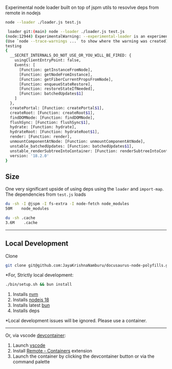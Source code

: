 Experimental node loader built on top of jspm utils to resovlve deps from remote in nodejs

```sh
node --loader ./loader.js test.js
```

```bash
 loader git:(main) node --loader ./loader.js test.js
(node:12944) ExperimentalWarning: --experimental-loader is an experimental feature. This feature could change at any time
(Use `node --trace-warnings ...` to show where the warning was created)
testing
{
  __SECRET_INTERNALS_DO_NOT_USE_OR_YOU_WILL_BE_FIRED: {
    usingClientEntryPoint: false,
    Events: [
      [Function: getInstanceFromNode],
      [Function: getNodeFromInstance],
      [Function: getFiberCurrentPropsFromNode],
      [Function: enqueueStateRestore],
      [Function: restoreStateIfNeeded],
      [Function: batchedUpdates$1]
    ]
  },
  createPortal: [Function: createPortal$1],
  createRoot: [Function: createRoot$1],
  findDOMNode: [Function: findDOMNode],
  flushSync: [Function: flushSync$1],
  hydrate: [Function: hydrate],
  hydrateRoot: [Function: hydrateRoot$1],
  render: [Function: render],
  unmountComponentAtNode: [Function: unmountComponentAtNode],
  unstable_batchedUpdates: [Function: batchedUpdates$1],
  unstable_renderSubtreeIntoContainer: [Function: renderSubtreeIntoContainer],
  version: '18.2.0'
}
```

## Size

One very significant upside of using deps using the `loader` and `import-map`. The dependencies from `test.js` loads

```sh
du -sh -I @jspm -I fs-extra -I node-fetch node_modules
50M    node_modules
```

```sh
du -sh .cache
3.6M    .cache
```

---

## Local Development

Clone

```sh
git clone git@github.com:JayaKrishnaNamburu/docusaurus-node-polyfills.git
```

*For, Strictly local development:

```sh
./bin/setup.sh && bun install
```

1. Installs [nvm]()
1. Installs [nodejs 18]()
1. Installs latest [bun]()
1. Installs deps

*Local development issues will be ignored. Please use a container.

---

Or, via vscode [devcontainer](https://code.visualstudio.com/docs/remote/containers):

1. Launch [vscode](https://code.visualstudio.com/)
1. Install [Remote - Containers](https://marketplace.visualstudio.com/items?itemName=ms-vscode-remote.remote-containers) extension
1. Launch the container by clicking the devcontainer button or via the command palette
